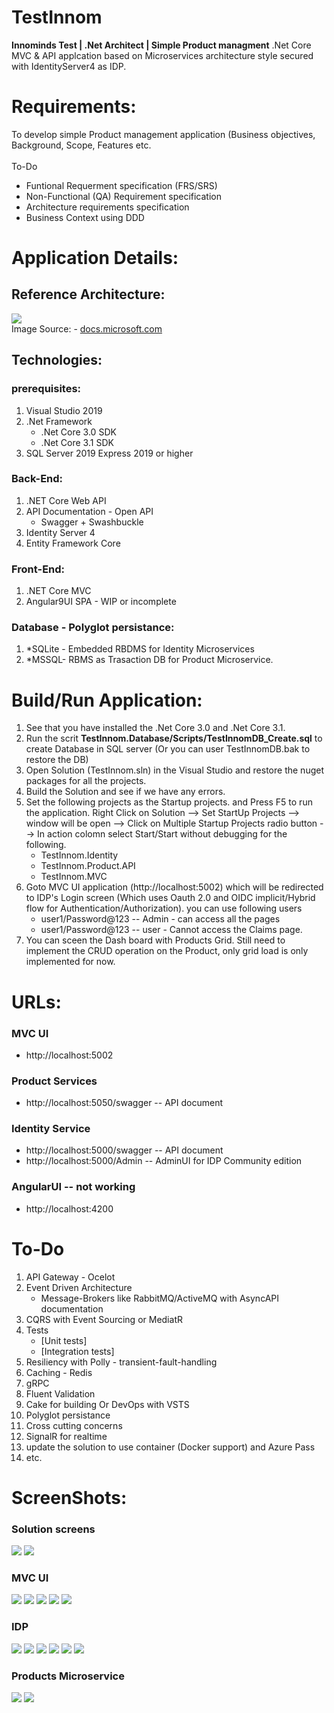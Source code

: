# TestInnom
**Innominds Test | .Net Architect | Simple Product managment**
.Net Core MVC & API applcation based on Microservices architecture style secured with IdentityServer4 as IDP.

# Requirements:
To develop simple Product management application (Business objectives, Background, Scope, Features etc.
<br/><br/>To-Do 
* Funtional Requerment specification (FRS/SRS)
* Non-Functional (QA) Requirement specification
* Architecture requirements specification
* Business Context using DDD

# Application Details:
## Reference Architecture:
![](Img/microservicesImage.jpg)
<br/> Image Source: - [docs.microsoft.com](https://docs.microsoft.com/en-us/azure/architecture/guide/architecture-styles/microservices)

## Technologies:
### prerequisites:
1. Visual Studio 2019
1. .Net Framework
    * .Net Core 3.0 SDK
    * .Net Core 3.1 SDK
 1. SQL Server 2019 Express 2019 or higher
### Back-End:
1. .NET Core Web API
1. API Documentation - Open API
    * Swagger + Swashbuckle
1. Identity Server 4
1. Entity Framework Core
### Front-End:
 1. .NET Core MVC
 1.  Angular9UI SPA - WIP or incomplete

### Database - Polyglot persistance:
   1. *SQLite - Embedded RBDMS for Identity Microservices
   1. *MSSQL- RBMS as Trasaction DB for Product Microservice.
 


# Build/Run Application:
1. See that you have installed the .Net Core 3.0 and .Net Core 3.1.
1. Run the scrit **TestInnom.Database/Scripts/TestInnomDB_Create.sql** to create Database in SQL server (Or you can user TestInnomDB.bak to restore the DB)
1. Open Solution (TestInnom.sln) in the Visual Studio and restore the nuget packages for all the projects. 
1. Build the Solution and see if we have any errors.
1. Set the following projects as the Startup projects. and Press F5 to run the application. Right Click on Solution --> Set StartUp Projects --> window will be open --> Click on Multiple Startup Projects radio button --> In action colomn select Start/Start without debugging for the following.
    * TestInnom.Identity
    * TestInnom.Product.API
    * TestInnom.MVC
1. Goto MVC UI application (http://localhost:5002) which will be redirected to IDP's Login screen (Which uses Oauth 2.0  and OIDC implicit/Hybrid flow for Authentication/Authorization). you can use following users
    * user1/Password@123   -- Admin - can access all the pages
    * user1/Password@123   -- user - Cannot access the Claims page.
 1. You can sceen the Dash board with Products Grid. Still need to implement the CRUD operation on the Product, only grid load is only implemented for now.

# URLs:
### MVC UI
* http://localhost:5002
### Product Services
* http://localhost:5050/swagger -- API document
### Identity Service
* http://localhost:5000/swagger -- API document
* http://localhost:5000/Admin  -- AdminUI for IDP Community edition
### AngularUI -- not working
* http://localhost:4200



# To-Do
1. API Gateway - Ocelot
1. Event Driven Architecture
    *  Message-Brokers like RabbitMQ/ActiveMQ with AsyncAPI documentation
1. CQRS with Event Sourcing or MediatR
1. Tests
    * [Unit tests]
    * [Integration tests]
1. Resiliency with Polly - transient-fault-handling 
1. Caching - Redis
1. gRPC
1. Fluent Validation
1. Cake for building Or DevOps with VSTS
1. Polyglot persistance
1. Cross cutting concerns
1. SignalR for realtime
1. update the solution to use container (Docker support) and Azure Pass
1. etc.


# ScreenShots:
### Solution screens
![](Img/ss1.png)
![](Img/ss2.png)

### MVC UI
![](Img/mvc1.png)
![](Img/mvc2.png)
![](Img/mvc3.png)
![](Img/mvc4.png)
![](Img/mvc5.png)
### IDP
![](Img/idp1.png)
![](Img/idp2.png)
![](Img/idp3.png)
![](Img/idp4.png)
![](Img/idp5.png)
![](Img/idp6.png)
### Products Microservice
![](Img/ps1.png)
![](Img/ps2.png)
